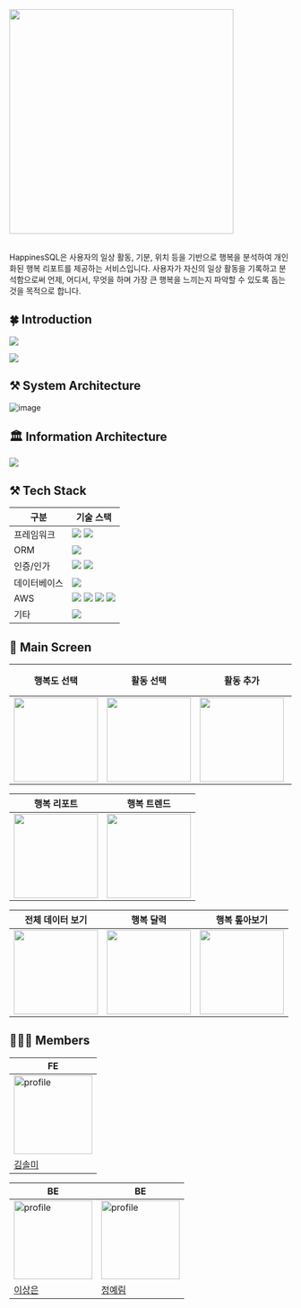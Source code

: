 <img src="https://github.com/Happy-HOBAK/happinesSQL-BE/assets/101961939/32026971-0dcd-4401-9d04-9b1c91c44439" width=400 />

</br>
</br>

HappinesSQL은 사용자의 일상 활동, 기분, 위치 등을 기반으로 행복을 분석하여 개인화된 행복 리포트를 제공하는 서비스입니다. 사용자가 자신의 일상 활동을 기록하고 분석함으로써 언제, 어디서, 무엇을 하며 가장 큰 행복을 느끼는지 파악할 수 있도록 돕는 것을 목적으로 합니다.


## 🍀 Introduction

![](https://github.com/Happy-HOBAK/happinesSQL-BE/assets/101961939/47405805-8e86-4145-aaa3-43f9e367ca36)

![](https://github.com/Happy-HOBAK/happinesSQL-BE/assets/101961939/ebcd2390-5aed-4b4d-97b5-50ce9fde98d7)

## ⚒️ System Architecture

![image](https://github.com/Happy-HOBAK/happinesSQL-BE/assets/101961939/82673fff-55ba-423c-87ab-d80cfaa97a78)


## 🏛 Information Architecture

![](https://github.com/Happy-HOBAK/happinesSQL-BE/assets/101961939/1b17ba16-382e-46eb-bbe8-1788ee52bfc2)

## ⚒️ Tech Stack

| 구분 | 기술 스택 |
| --- | --- |
| 프레임워크 | <img src="https://img.shields.io/badge/Spring Boot-6DB33F?style=for-the-social&logo=Spring Boot&logoColor=white"> <img src="https://img.shields.io/badge/Gradle-02303A?style=for-the-social&logo=Gradle&logoColor=white"> |
| ORM | <img src="https://img.shields.io/badge/Spring Data JPA-6DB33F?style=for-the-social&logo=Databricks&logoColor=white"> |
| 인증/인가 | <img src="https://img.shields.io/badge/Spring Security-6DB33F?style=for-the-social&logo=springsecurity&logoColor=white"> <img src="https://img.shields.io/badge/JSON Web Tokens-000000?style=for-the-social&logo=JSON Web Tokens&logoColor=white"> |
| 데이터베이스 | <img src="https://img.shields.io/badge/MySQL-4479A1.svg?style=for-the-social&logo=MySQL&logoColor=white"> |
| AWS | <img src ="https://img.shields.io/badge/AWS EC2-FF9900?style=for-the-social&logo=amazonec2&logoColor=white"> <img src="https://img.shields.io/badge/Amazon RDS-527FFF?style=for-the-social&logo=amazonrds&logoColor=white"> <img src ="https://img.shields.io/badge/AWS S3-69A31?style=for-the-social&logo=amazons3&logoColor=white">  <img src ="https://img.shields.io/badge/AWS CodeDeploy-6DB33F?style=for-the-social&logo=awscodedeploy&logoColor=white"> |
| 기타 | <img src="https://img.shields.io/badge/ Swagger-6DB33F?style=for-the-social&logo=swagger&logoColor=white"> |

## 📱 Main Screen

| 행복도 선택 | 활동 선택 | 활동 추가 | 위치 / 메모 / 사진 삽입
| --- | --- | --- | --- | 
| <img src="https://github.com/Happy-HOBAK/happinesSQL-BE/assets/101961939/9ccb6068-2807-4a7c-aa09-4ee9cda10a78" width=150/> | <img src="https://github.com/Happy-HOBAK/happinesSQL-BE/assets/101961939/21ef439b-2a0a-44dd-b5ad-320a6a376cd8" width=150 /> | <img src="https://github.com/Happy-HOBAK/happinesSQL-BE/assets/101961939/ab300b3a-5935-4935-8edb-4e233c91bcfc" width=150 />| <img src="https://github.com/Happy-HOBAK/happinesSQL-BE/assets/101961939/e981c5c6-bf91-420e-ac05-bf6584e43c3b" width=150 /> |

| 행복 리포트 | 행복 트렌드 |
| --- | --- |
| <img src="https://github.com/Happy-HOBAK/happinesSQL-BE/assets/101961939/f5898761-77d7-4307-a709-0f663c98b86a" width=150/> | <img src="https://github.com/Happy-HOBAK/happinesSQL-BE/assets/101961939/f1b5f787-e41e-4730-8cca-c9c71dd387c2" width=150 /> |

| 전체 데이터 보기 | 행복 달력 | 행복 톺아보기 |
| --- | --- | --- |
| <img src="https://github.com/Happy-HOBAK/happinesSQL-BE/assets/101961939/2d005540-e5da-4197-a00d-8a91d79c19b7" width=150 /> | <img src="https://github.com/Happy-HOBAK/happinesSQL-BE/assets/101961939/933cdd48-4557-4724-b00f-b5aa76adaed1" width=150/> | <img src="https://github.com/Happy-HOBAK/happinesSQL-BE/assets/101961939/ca98eaef-4258-4d8b-a750-5c8265cdd32c" width=150 /> |


## 👩‍👧‍👦 Members

| FE |
| --- |
| <a href="https://github.com/ssolfa"><img src="https://github.com/ssolfa.png" alt="profile" width="140"></a> | 
|[김솔미](https://github.com/ssolfa) |


| BE | BE |
| --- | --- |
| <a href="https://github.com/KkomSang"><img src="https://github.com/KkomSang.png" alt="profile" width="140"> </a> | <a href="https://github.com/yel-m"><img src="https://github.com/yel-m.png" alt="profile" width="140"></a>  |
|[이상은](https://github.com/KkomSang) | [정예림](https://github.com/yel-m) | 
